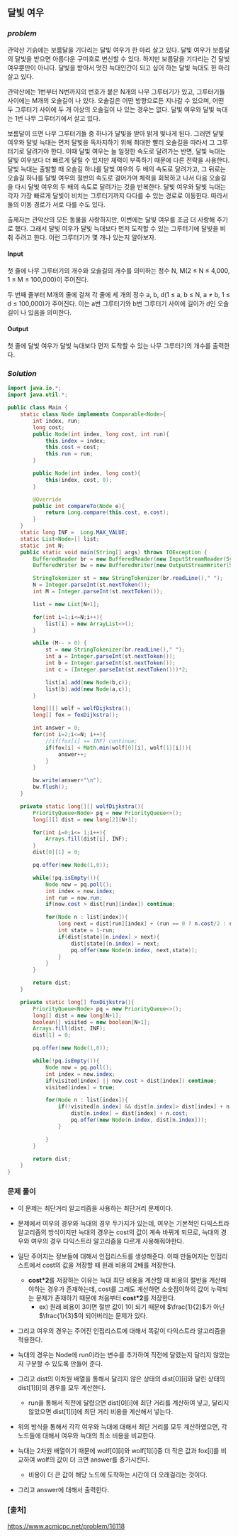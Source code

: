 ## **달빛 여우**


### ***problem***
관악산 기슭에는 보름달을 기다리는 달빛 여우가 한 마리 살고 있다. 달빛 여우가 보름달의 달빛을 받으면 아름다운 구미호로 변신할 수 있다. 하지만 보름달을 기다리는 건 달빛 여우뿐만이 아니다. 달빛을 받아서 멋진 늑대인간이 되고 싶어 하는 달빛 늑대도 한 마리 살고 있다.

관악산에는 1번부터 N번까지의 번호가 붙은 N개의 나무 그루터기가 있고, 그루터기들 사이에는 M개의 오솔길이 나 있다. 오솔길은 어떤 방향으로든 지나갈 수 있으며, 어떤 두 그루터기 사이에 두 개 이상의 오솔길이 나 있는 경우는 없다. 달빛 여우와 달빛 늑대는 1번 나무 그루터기에서 살고 있다.

보름달이 뜨면 나무 그루터기들 중 하나가 달빛을 받아 밝게 빛나게 된다. 그러면 달빛 여우와 달빛 늑대는 먼저 달빛을 독차지하기 위해 최대한 빨리 오솔길을 따라서 그 그루터기로 달려가야 한다. 이때 달빛 여우는 늘 일정한 속도로 달려가는 반면, 달빛 늑대는 달빛 여우보다 더 빠르게 달릴 수 있지만 체력이 부족하기 때문에 다른 전략을 사용한다. 달빛 늑대는 출발할 때 오솔길 하나를 달빛 여우의 두 배의 속도로 달려가고, 그 뒤로는 오솔길 하나를 달빛 여우의 절반의 속도로 걸어가며 체력을 회복하고 나서 다음 오솔길을 다시 달빛 여우의 두 배의 속도로 달려가는 것을 반복한다. 달빛 여우와 달빛 늑대는 각자 가장 빠르게 달빛이 비치는 그루터기까지 다다를 수 있는 경로로 이동한다. 따라서 둘의 이동 경로가 서로 다를 수도 있다.

출제자는 관악산의 모든 동물을 사랑하지만, 이번에는 달빛 여우를 조금 더 사랑해 주기로 했다. 그래서 달빛 여우가 달빛 늑대보다 먼저 도착할 수 있는 그루터기에 달빛을 비춰 주려고 한다. 이런 그루터기가 몇 개나 있는지 알아보자.

#### **Input**
첫 줄에 나무 그루터기의 개수와 오솔길의 개수를 의미하는 정수 N, M(2 ≤ N ≤ 4,000, 1 ≤ M ≤ 100,000)이 주어진다.

두 번째 줄부터 M개의 줄에 걸쳐 각 줄에 세 개의 정수 a, b, d(1 ≤ a, b ≤ N, a ≠ b, 1 ≤ d ≤ 100,000)가 주어진다. 이는 a번 그루터기와 b번 그루터기 사이에 길이가 d인 오솔길이 나 있음을 의미한다.

#### **Output**
첫 줄에 달빛 여우가 달빛 늑대보다 먼저 도착할 수 있는 나무 그루터기의 개수를 출력한다.

### ***Solution***
``` java
import java.io.*;
import java.util.*;

public class Main {
    static class Node implements Comparable<Node>{
        int index, run;
        long cost;
        public Node(int index, long cost, int run){
            this.index = index;
            this.cost = cost;
            this.run = run;
        }

        public Node(int index, long cost){
            this(index, cost, 0);
        }

        @Override
        public int compareTo(Node e){
            return Long.compare(this.cost, e.cost);
        }
    }
    static long INF =  Long.MAX_VALUE;
    static List<Node>[] list;
    static  int N;
    public static void main(String[] args) throws IOException {
        BufferedReader br = new BufferedReader(new InputStreamReader(System.in));
        BufferedWriter bw = new BufferedWriter(new OutputStreamWriter(System.out));

        StringTokenizer st = new StringTokenizer(br.readLine()," ");
        N = Integer.parseInt(st.nextToken());
        int M = Integer.parseInt(st.nextToken());

        list = new List[N+1];

        for(int i=1;i<=N;i++){
            list[i] = new ArrayList<>();
        }

        while (M-- > 0) {
            st = new StringTokenizer(br.readLine()," ");
            int a = Integer.parseInt(st.nextToken());
            int b = Integer.parseInt(st.nextToken());
            int c = (Integer.parseInt(st.nextToken()))*2;

            list[a].add(new Node(b,c));
            list[b].add(new Node(a,c));
        }

        long[][] wolf = wolfDijkstra();
        long[] fox = foxDijkstra();

        int answer = 0;
        for(int i=2;i<=N; i++){
            //if(fox[i] == INF) continue;
            if(fox[i] < Math.min(wolf[0][i], wolf[1][i])){
                answer++;
            }
        }

        bw.write(answer+"\n");
        bw.flush();
    }

    private static long[][] wolfDijkstra(){
        PriorityQueue<Node> pq = new PriorityQueue<>();
        long[][] dist = new long[2][N+1];

        for(int i=0;i<= 1;i++){
            Arrays.fill(dist[i], INF);
        }
        dist[0][1] = 0;

        pq.offer(new Node(1,0));

        while(!pq.isEmpty()){
            Node now = pq.poll();
            int index = now.index;
            int run = now.run;
            if(now.cost > dist[run][index]) continue;

            for(Node n : list[index]){
                long next = dist[run][index] + (run == 0 ? n.cost/2 : n.cost*2);
                int state = 1-run;
                if(dist[state][n.index] > next){
                    dist[state][n.index] = next;
                    pq.offer(new Node(n.index, next,state));
                }
            }
        }

        return dist;
    }

    private static long[] foxDijkstra(){
        PriorityQueue<Node> pq = new PriorityQueue<>();
        long[] dist = new long[N+1];
        boolean[] visited = new boolean[N+1];
        Arrays.fill(dist, INF);
        dist[1] = 0;

        pq.offer(new Node(1,0));

        while(!pq.isEmpty()){
            Node now = pq.poll();
            int index = now.index;
            if(visited[index] || now.cost > dist[index]) continue;
            visited[index] = true;

            for(Node n : list[index]){
                if(!visited[n.index] && dist[n.index]> dist[index] + n.cost){
                    dist[n.index] = dist[index] + n.cost;
                    pq.offer(new Node(n.index, dist[n.index]));
                }

            }
        }

        return dist;
    }
}
```
### **문제 풀이**
- 이 문제는 최단거리 알고리즘을 사용하는 최단거리 문제이다.
- 문제에서 여우의 경우와 늑대의 경우 두가지가 있는데, 여우는 기본적인 다익스트라 알고리즘의 방식이지만 늑대의 경우는 cost의 값이 계속 바뀌게 되므로, 늑대의 경우와 여우의 경우 다익스트라 알고리즘을 다르게 사용해줘야한다.

- 일단 주어지는 정보들에 대해서 인접리스트를 생성해준다. 이때 만들어지는 인접리스트에서 cost의 값을 저장할 때 원래 비용의 2배를 저장한다.
    - **cost*2**를 저장하는 이유는 늑대 최단 비용을 계산할 때 비용의 절반을 계산해야하는 경우가 존재하는데, cost를 그래도 계산하면 소숫점이하의 값이 누락되는 문제가 존재하기 때문에 처음부터 **cost*2**를 저장한다.
        - ex) 원래 비용이 3이면 절반 값이 1이 되기 때문에 $\frac{1}{2}$가 아닌 $\frac{1}{3}$이 되어버리는 문제가 있다.

- 그리고 여우의 경우는 주어진 인접리스트에 대해서 똑같이 다익스트라 알고리즘을 적용한다.

- 늑대의 경우는 Node에 run이라는 변수를 추가하여 직전에 달렸는지 달리지 않았는지 구분할 수 있도록 만들어 준다.
- 그리고 dist의 이차원 배열을 통해서 달리지 않은 상태의 dist[0][i]와 달린 상태의 dist[1][i]의 경우를 모두 계산한다.
    - run을 통해서 직전에 달렸으면 dist[0][i]에 최단 거리를 계산하여 넣고, 달리지 않았으면 dist[1][i]에 최단 거리 비용을 계산해서 넣는다.

- 위의 방식을 통해서 각각 여우와 늑대에 대해서 최단 거리를 모두 계산하였으면, 각 노드들에 대해서 여우와 늑대의 최소 비용을 비교한다.

- 늑대는 2차원 배열이기 때문에 wolf[0][i]와 wolf[1][i]중 더 작은 값과 fox[i]를 비교하여 wolf의 값이 더 크면 answer를 증가시킨다.
    - 비용이 더 큰 값이 해당 노드에 도착하는 시간이 더 오래걸리는 것이다.

- 그리고 answer에 대해서 출력한다.
 
### **[출처]**
https://www.acmicpc.net/problem/16118